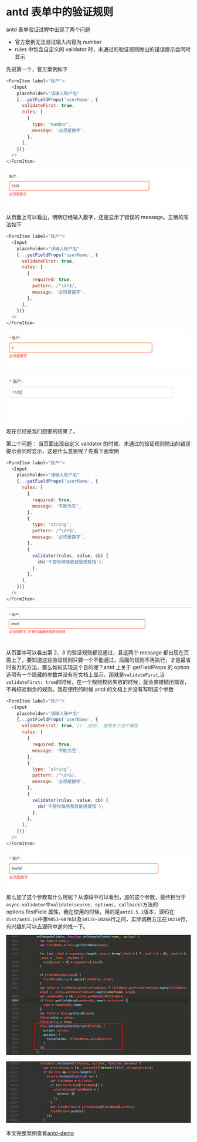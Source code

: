 # antd 表单中的验证规则

antd 表单验证过程中出现了两个问题

- 官方案例无法验证输入内容为 number
- rules 中包含自定义的 validator 时，未通过的验证规则抛出的错误提示会同时显示

先说第一个，官方案例如下

```js
<FormItem label="账户">
  <Input
    placeholder="请输入账户名"
    {...getFieldProps('userName', {
      validateFirst: true,
      rules: [
        {
          type: 'number',
          message: '必须是数字',
        },
      ],
    })}
  />
</FormItem>
```

![](./images/1.png)

从页面上可以看出，明明已经输入数字，还是显示了错误的 message。正确的写法如下

```js
<FormItem label="账户">
  <Input
    placeholder="请输入账户名"
    {...getFieldProps('userName', {
      validateFirst: true,
      rules: [
        {
          required: true,
          pattern: /^\d+$/,
          message: '必须是数字',
        },
      ],
    })}
  />
</FormItem>
```

![](./images/2.png)

![](./images/3.png)

现在已经是我们想要的结果了。

第二个问题： 当页面出现自定义 validator 的时候，未通过的验证规则抛出的错误提示会同时显示，这是什么意思呢？先看下面案例

```js
<FormItem label="账户">
  <Input
    placeholder="请输入账户名"
    {...getFieldProps('userName', {
      rules: [
        {
          required: true,
          message: '不能为空',
        },
        {
          type: 'string',
          pattern: /^\d+$/,
          message: '必须是数字',
        },
        {
          validator(rules, value, cb) {
            cb('不管你填啥我就是想报错');
          },
        },
      ],
    })}
  />
</FormItem>
```

![](./images/4.png)

从页面中可以看出第 2、3 的验证规则都没通过，且这两个 message 都出现在页面上了，要知道这些验证规则只要一个不能通过，后面的规则不再执行，才是最省时省力的方法，那么如何实现这个目的呢？antd 上关于 getFieldProps 的 option 选项有一个隐藏的参数并没有在文档上显示，那就是`validateFirst`,当`validateFirst: true`的时候，在一个规则校验失败的时候，就会直接抛出错误，不再校验剩余的规则。我在使用的时候 antd 的文档上并没有写明这个参数

```js
<FormItem label="账户">
  <Input
    placeholder="请输入账户名"
    {...getFieldProps('userName', {
      validateFirst: true, //  对的， 就是多了这个属性
      rules: [
        {
          required: true,
          message: '不能为空',
        },
        {
          type: 'string',
          pattern: /^\d+$/,
          message: '必须是数字',
        },
        {
          validator(rules, value, cb) {
            cb('不管你填啥我就是想报错');
          },
        },
      ],
    })}
  />
</FormItem>
```

![](./images/5.png)

那么加了这个参数有什么用呢？从源码中可以看到，加的这个参数，最终相当于`async-validator`中`validate(source, options, callback)`方法的 options.firstField 属性。我在使用的时候，用的是`antd1.5.1`版本，源码在`dist/antd.js`中第`9853~9878`以及`10174~10268`行之间，实际调用方法在`10218`行，有兴趣的可以去源码中逆向找一下。

![](./images/6.png)

![](./images/7.png)

本文完整案例查看[antd-demo](./demo)

